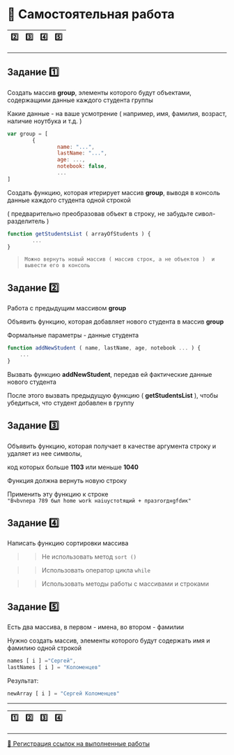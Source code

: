 # :briefcase: Самостоятельная работа

|[:two:](#2)|[:three:](#3)|[:four:](#4)|[:five:](#5)|
|-|-|-|-|

***

<a name="1"></a>
## Задание :one:

Создать массив **group**, элементы которого будут объектами, содержащими данные каждого студента группы

Какие данные - на ваше усмотрение ( например, имя, фамилия, возраст, наличие ноутбука и т.д. )
```javascript
var group = [
        {
                name: "...",
                lastName: "...",
                age: ...,
                notebook: false,
                ...
]
```
Создать функцию, которая итерирует массив **group**, выводя в консоль данные каждого студента одной строкой 

( предварительно преобразовав объект в строку, не забудьте сивол-разделитель )
```javascript
function getStudentsList ( arrayOfStudents ) {
        ...
}
```
>`Можно вернуть новый массив ( массив строк, а не объектов )  и вывести его в консоль`

<a name="2"></a>
## Задание :two:

Работа с предыдущим массивом **group**

Объявить функцию, которая добавляет нового студента в массив **group**

Формальные параметры - данные студента
```javascript
function addNewStudent ( name, lastName, age, notebook ... ) {
    ...
}
```
Вызвать функцию **addNewStudent**, передав ей фактические данные нового студента

После этого вызвать предыдущую функцию ( **getStudentsList** ), чтобы убедиться, что студент добавлен в группу

<a name="3"></a>
## Задание :three:

Объявить функцию, которая получает в качестве аргумента строку и удаляет из нее символы, 

код которых  больше **1103** или меньше **1040**

Функция должна вернуть новую строку

Применить эту функцию к строке  
`"Вчbvnера 789 был home work наiuyстоtящий + празrorднgfdик"`

<a name="4"></a>
## Задание :four:

Написать функцию сортировки массива

>> Не использовать метод `sort ()`

>> Использовать оператор цикла  `while`

>> Использовать методы работы с массивами и строками

<a name="5"></a>
## Задание :five:

Есть два массива, в первом - имена, во втором - фамилии

Нужно создать массив, элементы которого будут содержать имя и фамилию одной строкой
```javascript
names [ i ] ="Сергей", 
lastNames [ i ] = "Коломенцев"
```
Результат:
```javascript
newArray [ i ] = "Сергей Коломенцев"
```
***
|[:one:](#1)|[:two:](#2)|[:three:](#3)|[:four:](#4)|
|-|-|-|-|
***
[:link: Регистрация ссылок на выполненные работы](https://docs.google.com/forms/d/e/1FAIpQLScoUhG6mHKhnPYZKBbjocQ496LjCZkkPYLV8Mudu4DIK6UjFQ/viewform)